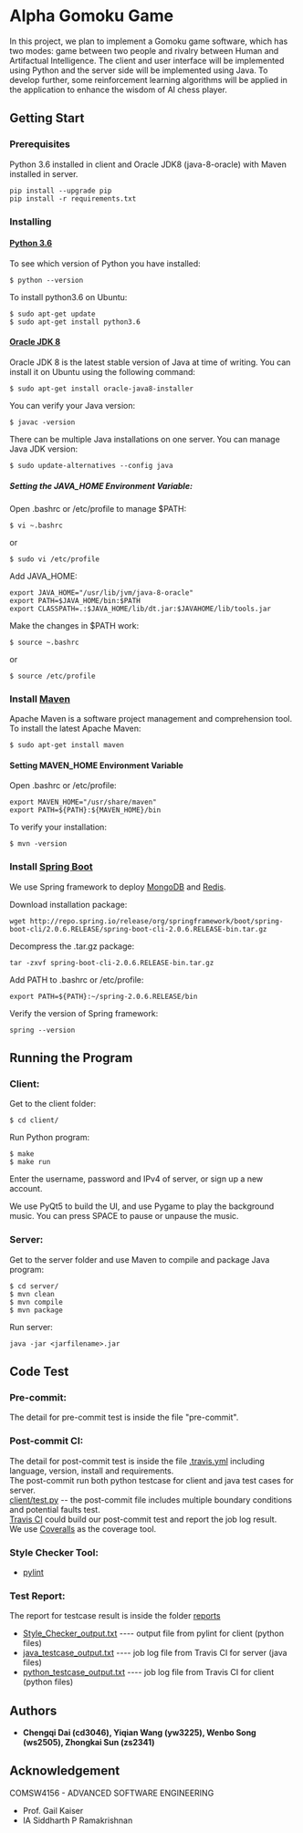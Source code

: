 # Alpha Gomoku Game

In this project, we plan to implement a Gomoku game software, which has two modes: game between two people and rivalry between Human and Artifactual Intelligence. The client and user interface will be implemented using Python and the server side will be implemented using Java. To develop further, some reinforcement learning algorithms will be applied in the application to enhance the wisdom of AI chess player.

## Getting Start

### Prerequisites

Python 3.6 installed in client and Oracle JDK8 (java-8-oracle) with Maven installed in server.
```
pip install --upgrade pip
pip install -r requirements.txt
```
### Installing

#### [Python 3.6](https://www.python.org/downloads/release/python-360/)

To see which version of Python you have installed:
```
$ python --version
```
To install python3.6 on Ubuntu:
```
$ sudo apt-get update
$ sudo apt-get install python3.6
```

#### [Oracle JDK 8](https://www.oracle.com/technetwork/java/javase/downloads/jdk8-downloads-2133151.html)

Oracle JDK 8 is the latest stable version of Java at time of writing. You can install it on Ubuntu using the following command:
```
$ sudo apt-get install oracle-java8-installer
```
You can verify your Java version:
```
$ javac -version
```
There can be multiple Java installations on one server. You can manage Java JDK version:
```
$ sudo update-alternatives --config java
```

##### Setting the JAVA_HOME Environment Variable:

Open .bashrc or /etc/profile to manage $PATH:
```
$ vi ~.bashrc
```
or
```
$ sudo vi /etc/profile
```
Add JAVA_HOME:
```
export JAVA_HOME="/usr/lib/jvm/java-8-oracle"
export PATH=$JAVA_HOME/bin:$PATH
export CLASSPATH=.:$JAVA_HOME/lib/dt.jar:$JAVAHOME/lib/tools.jar
```
Make the changes in $PATH work:
```
$ source ~.bashrc
```
or
```
$ source /etc/profile
```

### Install [Maven](https://maven.apache.org/)

Apache Maven is a software project management and comprehension tool. To install the latest Apache Maven:
```
$ sudo apt-get install maven
```

#### Setting MAVEN_HOME Environment Variable

Open .bashrc or /etc/profile:
```
export MAVEN_HOME="/usr/share/maven"
export PATH=${PATH}:${MAVEN_HOME}/bin
```
To verify your installation:
```
$ mvn -version
```
### Install [Spring Boot](https://spring.io/projects/spring-boot)

We use Spring framework to deploy [MongoDB](https://docs.mongodb.com/) and [Redis](https://redis.io/).

Download installation package:
```
wget http://repo.spring.io/release/org/springframework/boot/spring-boot-cli/2.0.6.RELEASE/spring-boot-cli-2.0.6.RELEASE-bin.tar.gz
```
Decompress the .tar.gz package:
```
tar -zxvf spring-boot-cli-2.0.6.RELEASE-bin.tar.gz
```
Add PATH to .bashrc or /etc/profile:
```
export PATH=${PATH}:~/spring-2.0.6.RELEASE/bin
```
Verify the version of Spring framework:
```
spring --version
```

## Running the Program

### Client:

Get to the client folder:
```
$ cd client/
```
Run Python program:
```
$ make
$ make run
```
Enter the username, password and IPv4 of server, or sign up a new account.

We use PyQt5 to build the UI, and use Pygame to play the background music. You can press SPACE to pause or unpause the music.

### Server:

Get to the server folder and use Maven to compile and package Java program:
```
$ cd server/
$ mvn clean
$ mvn compile
$ mvn package
```
Run server:
```
java -jar <jarfilename>.jar
```
## Code Test

### Pre-commit:

The detail for pre-commit test is inside the file "pre-commit".

### Post-commit CI:

The detail for post-commit test is inside the file [.travis.yml](https://github.com/OliviaWYQ/Gomoku-Desktop/blob/master/.travis.yml) including language, version, install and requirements.<br />
The post-commit run both python testcase for client and java test cases for server.<br />
[client/test.py](https://github.com/OliviaWYQ/Gomoku-Desktop/blob/master/client/test.py) -- the post-commit file includes multiple boundary conditions and potential faults test.<br />
[Travis CI](https://travis-ci.org/) could build our post-commit test and report the job log result.<br />
We use [Coveralls](https://coveralls.io/) as the coverage tool.

### Style Checker Tool:

* [pylint](https://www.pylint.org/)

### Test Report:

The report for testcase result is inside the folder [reports](https://github.com/OliviaWYQ/Gomoku-Desktop/tree/master/reports)
* [Style_Checker_output.txt](https://github.com/OliviaWYQ/Gomoku-Desktop/blob/master/reports/Style_Checker_output.txt)  ---- output file from pylint for client (python files)
* [java_testcase_output.txt](https://github.com/OliviaWYQ/Gomoku-Desktop/blob/master/reports/java_testcase_output.txt)  ---- job log file from Travis CI for server (java files)
* [python_testcase_output.txt](https://github.com/OliviaWYQ/Gomoku-Desktop/blob/master/reports/python_testcase_output.txt)  ---- job log file from Travis CI for client (python files)
## Authors

* **Chengqi Dai (cd3046), Yiqian Wang (yw3225), Wenbo Song (ws2505), Zhongkai Sun (zs2341)**

## Acknowledgement
COMSW4156 - ADVANCED SOFTWARE ENGINEERING
* Prof. Gail Kaiser
* IA Siddharth P Ramakrishnan
